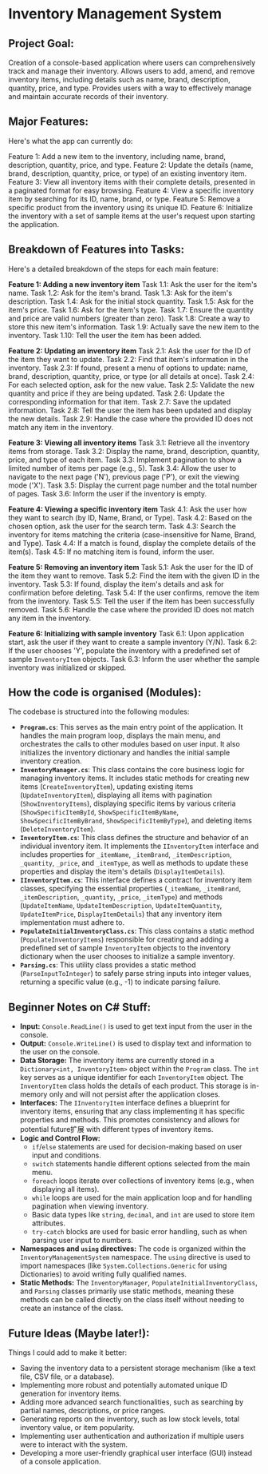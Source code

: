 # Inventory Management System

## Project Goal:

Creation of a console-based application where users can comprehensively track and manage their inventory. Allows users to add, amend, and remove inventory items, including details such as name, brand, description, quantity, price, and type. Provides users with a way to effectively manage and maintain accurate records of their inventory.

## Major Features:

Here's what the app can currently do:

Feature 1: Add a new item to the inventory, including name, brand, description, quantity, price, and type.
Feature 2: Update the details (name, brand, description, quantity, price, or type) of an existing inventory item.
Feature 3: View all inventory items with their complete details, presented in a paginated format for easy browsing.
Feature 4: View a specific inventory item by searching for its ID, name, brand, or type.
Feature 5: Remove a specific product from the inventory using its unique ID.
Feature 6: Initialize the inventory with a set of sample items at the user's request upon starting the application.

## Breakdown of Features into Tasks:

Here's a detailed breakdown of the steps for each main feature:

**Feature 1: Adding a new inventory item**
Task 1.1: Ask the user for the item's name.
Task 1.2: Ask for the item's brand.
Task 1.3: Ask for the item's description.
Task 1.4: Ask for the initial stock quantity.
Task 1.5: Ask for the item's price.
Task 1.6: Ask for the item's type.
Task 1.7: Ensure the quantity and price are valid numbers (greater than zero).
Task 1.8: Create a way to store this new item's information.
Task 1.9: Actually save the new item to the inventory.
Task 1.10: Tell the user the item has been added.

**Feature 2: Updating an inventory item**
Task 2.1: Ask the user for the ID of the item they want to update.
Task 2.2: Find that item's information in the inventory.
Task 2.3: If found, present a menu of options to update: name, brand, description, quantity, price, or type (or all details at once).
Task 2.4: For each selected option, ask for the new value.
Task 2.5: Validate the new quantity and price if they are being updated.
Task 2.6: Update the corresponding information for that item.
Task 2.7: Save the updated information.
Task 2.8: Tell the user the item has been updated and display the new details.
Task 2.9: Handle the case where the provided ID does not match any item in the inventory.

**Feature 3: Viewing all inventory items**
Task 3.1: Retrieve all the inventory items from storage.
Task 3.2: Display the name, brand, description, quantity, price, and type of each item.
Task 3.3: Implement pagination to show a limited number of items per page (e.g., 5).
Task 3.4: Allow the user to navigate to the next page ('N'), previous page ('P'), or exit the viewing mode ('X').
Task 3.5: Display the current page number and the total number of pages.
Task 3.6: Inform the user if the inventory is empty.

**Feature 4: Viewing a specific inventory item**
Task 4.1: Ask the user how they want to search (by ID, Name, Brand, or Type).
Task 4.2: Based on the chosen option, ask the user for the search term.
Task 4.3: Search the inventory for items matching the criteria (case-insensitive for Name, Brand, and Type).
Task 4.4: If a match is found, display the complete details of the item(s).
Task 4.5: If no matching item is found, inform the user.

**Feature 5: Removing an inventory item**
Task 5.1: Ask the user for the ID of the item they want to remove.
Task 5.2: Find the item with the given ID in the inventory.
Task 5.3: If found, display the item's details and ask for confirmation before deleting.
Task 5.4: If the user confirms, remove the item from the inventory.
Task 5.5: Tell the user if the item has been successfully removed.
Task 5.6: Handle the case where the provided ID does not match any item in the inventory.

**Feature 6: Initializing with sample inventory**
Task 6.1: Upon application start, ask the user if they want to create a sample inventory (Y/N).
Task 6.2: If the user chooses 'Y', populate the inventory with a predefined set of sample `InventoryItem` objects.
Task 6.3: Inform the user whether the sample inventory was initialized or skipped.

## How the code is organised (Modules):

The codebase is structured into the following modules:

* **`Program.cs`**: This serves as the main entry point of the application. It handles the main program loop, displays the main menu, and orchestrates the calls to other modules based on user input. It also initializes the inventory dictionary and handles the initial sample inventory creation.
* **`InventoryManager.cs`**: This class contains the core business logic for managing inventory items. It includes static methods for creating new items (`CreateInventoryItem`), updating existing items (`UpdateInventoryItem`), displaying all items with pagination (`ShowInventoryItems`), displaying specific items by various criteria (`ShowSpecificItemById`, `ShowSpecificItemByName`, `ShowSpecificItemByBrand`, `ShowSpecificItemByType`), and deleting items (`DeleteInventoryItem`).
* **`InventoryItem.cs`**: This class defines the structure and behavior of an individual inventory item. It implements the `IInventoryItem` interface and includes properties for `_itemName`, `_itemBrand`, `_itemDescription`, `_quantity`, `_price`, and `_itemType`, as well as methods to update these properties and display the item's details (`DisplayItemDetails`).
* **`IInventoryItem.cs`**: This interface defines a contract for inventory item classes, specifying the essential properties (`_itemName`, `_itemBrand`, `_itemDescription`, `_quantity`, `_price`, `_itemType`) and methods (`UpdateItemName`, `UpdateItemDescription`, `UpdateItemQuantity`, `UpdateItemPrice`, `DisplayItemDetails`) that any inventory item implementation must adhere to.
* **`PopulateInitialInventoryClass.cs`**: This class contains a static method (`PopulateInventoryItems`) responsible for creating and adding a predefined set of sample `InventoryItem` objects to the inventory dictionary when the user chooses to initialize a sample inventory.
* **`Parsing.cs`**: This utility class provides a static method (`ParseInputToInteger`) to safely parse string inputs into integer values, returning a specific value (e.g., -1) to indicate parsing failure.

## Beginner Notes on C# Stuff:

* **Input:** `Console.ReadLine()` is used to get text input from the user in the console.
* **Output:** `Console.WriteLine()` is used to display text and information to the user on the console.
* **Data Storage:** The inventory items are currently stored in a `Dictionary<int, InventoryItem>` object within the `Program` class. The `int` key serves as a unique identifier for each `InventoryItem` object. The `InventoryItem` class holds the details of each product. This storage is in-memory only and will not persist after the application closes.
* **Interfaces:** The `IInventoryItem` interface defines a blueprint for inventory items, ensuring that any class implementing it has specific properties and methods. This promotes consistency and allows for potential future扩展 with different types of inventory items.
* **Logic and Control Flow:**
    * `if`/`else` statements are used for decision-making based on user input and conditions.
    * `switch` statements handle different options selected from the main menu.
    * `foreach` loops iterate over collections of inventory items (e.g., when displaying all items).
    * `while` loops are used for the main application loop and for handling pagination when viewing inventory.
    * Basic data types like `string`, `decimal`, and `int` are used to store item attributes.
    * `try-catch` blocks are used for basic error handling, such as when parsing user input to numbers.
* **Namespaces and `using` directives:** The code is organized within the `InventoryManagementSystem` namespace. The `using` directive is used to import namespaces (like `System.Collections.Generic` for using Dictionaries) to avoid writing fully qualified names.
* **Static Methods:** The `InventoryManager`, `PopulateInitialInventoryClass`, and `Parsing` classes primarily use static methods, meaning these methods can be called directly on the class itself without needing to create an instance of the class.

## Future Ideas (Maybe later!):

Things I could add to make it better:

* Saving the inventory data to a persistent storage mechanism (like a text file, CSV file, or a database).
* Implementing more robust and potentially automated unique ID generation for inventory items.
* Adding more advanced search functionalities, such as searching by partial names, descriptions, or price ranges.
* Generating reports on the inventory, such as low stock levels, total inventory value, or item popularity.
* Implementing user authentication and authorization if multiple users were to interact with the system.
* Developing a more user-friendly graphical user interface (GUI) instead of a console application.